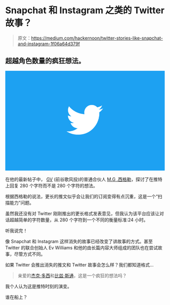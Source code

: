 # Snapchat 和 Instagram 之类的 Twitter 故事？

> 原文：<https://medium.com/hackernoon/twitter-stories-like-snapchat-and-instagram-1f06a64d379f>

## 超越角色数量的疯狂想法。

![](img/bd5525f087c1a6312b4f81394493f39b.png)

在他的最新帖子中， [GV](https://medium.com/u/8bdeeface085?source=post_page-----1f06a64d379f--------------------------------) (前谷歌风投)的普通合伙人 [M.G .西格勒](https://medium.com/u/5c6977d2a94f?source=post_page-----1f06a64d379f--------------------------------)，探讨了在推特上回复 280 个字符而不是 280 个字符的想法。

根据西格勒的说法，更长的推文似乎会让我们的订阅变得有点沉重，这是一个“扫描能力”问题。

虽然我还没有对 Twitter 刚刚推出的更长格式发表意见，但我认为该平台应该让对话超越简单的字符数量，从 280 个字符到一个不同的衡量标准:24 小时。

听我说完！

像 Snapchat 和 Instagram 这样消失的故事已经改变了讲故事的方式。甚至 Twitter 的联合创始人 Ev Williams 和他的由长篇内容大师组成的团队也在尝试故事，尽管方式不同。

如果 Twitter 会推出消失的推文和 Twitter 故事会怎么样？我们都知道格式…

> 亲爱的[杰克·多西](https://medium.com/u/ab69c5472679?source=post_page-----1f06a64d379f--------------------------------)和[比兹·斯通](https://medium.com/u/b258af3c1e92?source=post_page-----1f06a64d379f--------------------------------)，这是一个疯狂的想法吗？

我个人认为这是推特时刻的演变。

谁在船上？